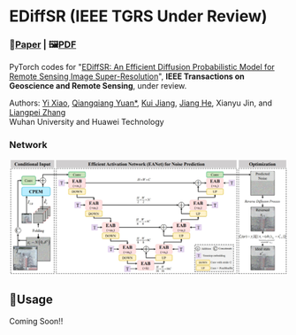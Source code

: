 # EDiffSR (IEEE TGRS Under Review)
### 📖[**Paper**](https://www.sciencedirect.com/science/article/pii/S1566253523001100) | 🖼️[**PDF**](./img/XY-IF.pdf)

PyTorch codes for "[EDiffSR: An Efficient Diffusion Probabilistic Model for Remote Sensing Image Super-Resolution](https://arxiv.org/abs/2310.19288)", **IEEE Transactions on Geoscience and Remote Sensing**, under review.

Authors: [Yi Xiao](https://xy-boy.github.io/), [Qiangqiang Yuan*](http://qqyuan.users.sgg.whu.edu.cn/), [Kui Jiang](http://homepage.hit.edu.cn/jiangkui), [Jiang He](https://jianghe96.github.io/), Xianyu Jin, and [Liangpei Zhang](http://www.lmars.whu.edu.cn/prof_web/zhangliangpei/rs/index.html)<br>
Wuhan University and Huawei Technology

### Network
 ![image](/img/EDiffSR.png)
 
## 🧩Usage
Coming Soon!!
